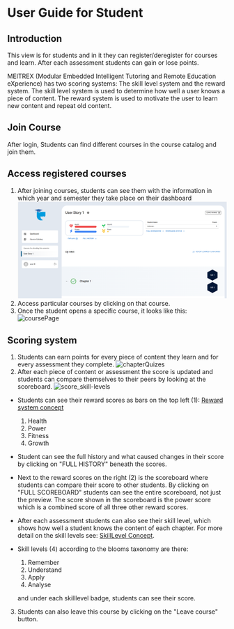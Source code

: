 # User Guide for Student
## Introduction
This view is for students and in it they can register/deregister for courses and learn.
After each assessment students can gain or lose points.

MEITREX (Modular Embedded Intelligent Tutoring and Remote Education eXperience) has two scoring systems: The skill level system and the reward system. The skill level system is used to determine how well a user knows a piece of content. The reward system is used to motivate the user to learn new content and repeat old content.
## Join Course
After login, Students can find different courses in the course catalog and join them.
## Access registered courses
1. After joining courses, students can see them with the information in which year and semester they take place on their dashboard ![dashboard](Images/dashboard.png)
2. Access particular courses by clicking on that course.
3. Once the student opens a specific course, it looks like this:
   ![coursePage](Images/coursePage.png)
## Scoring system
1. Students can earn points for every piece of content they learn and for every assessment they complete.
   ![chapterQuizes](Images/chapterQuizes.png)
2. After each piece of content or assessment the score is updated and students can compare themselves to their peers by looking at the scoreboard.
   ![score_skill-levels](Images/score_skilllevels.jpg)

- Students can see their reward scores as bars on the top left (1):  [ Reward system concept](https://meitrex.readthedocs.io/en/latest/dev-manuals/gamification/Scoring%20System.html#the-reward-systemHere)
    1. Health
    2. Power
    3. Fitness
    4. Growth
- Student can see the full history and what caused changes in their score by clicking on "FULL HISTORY" beneath the scores.
- Next to the reward scores on the right (2) is the scoreboard where students can compare their score to other students. By clicking on "FULL SCOREBOARD" students can see the entire scoreboard, not just the preview. The score shown in the scoreboard is the power score which is a combined score of all three other reward scores.

- After each assessment students can also see their skill level, which shows how well a student knows the content of each chapter. For more detail on the skill levels see: [ SkillLevel Concept](https://meitrex.readthedocs.io/en/latest/dev-manuals/gamification/Scoring%20System.html#the-reward-systemHere).

- Skill levels (4) according to the blooms taxonomy are there:
    1. Remember
    2. Understand
    3. Apply
    4. Analyse

  and under each skilllevel badge, students can see their score.


3. Students can also leave this course by clicking on the "Leave course" button.

